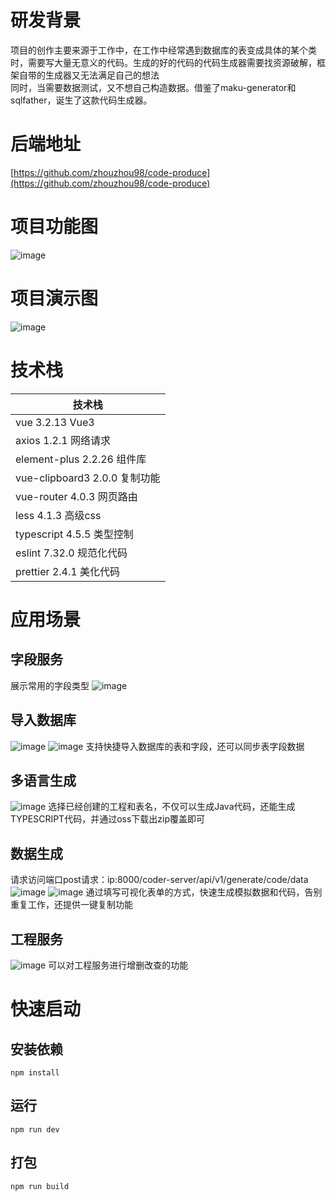 # 研发背景 
项目的创作主要来源于工作中，在工作中经常遇到数据库的表变成具体的某个类时，需要写大量无意义的代码。生成的好的代码的代码生成器需要找资源破解，框架自带的生成器又无法满足自己的想法<br>
同时，当需要数据测试，又不想自己构造数据。借鉴了maku-generator和sqlfather，诞生了这款代码生成器。
# 后端地址
[https://github.com/zhouzhou98/code-produce](https://github.com/zhouzhou98/code-produce)
# 项目功能图
![image](img/9.png)
# 项目演示图
![image](img/2.png)
# 技术栈
|  技术栈   | 
|  ----  |
|vue 3.2.13 Vue3|
|axios 1.2.1 网络请求|
|element-plus 2.2.26 组件库|
|vue-clipboard3 2.0.0 复制功能|
|vue-router 4.0.3 网页路由|
|less 4.1.3 高级css|
|typescript 4.5.5 类型控制|
|eslint 7.32.0 规范化代码|
|prettier 2.4.1 美化代码|
# 应用场景
## 字段服务
展示常用的字段类型
![image](img/1.png)
## 导入数据库
![image](img/7.png)
![image](img/8.png)
支持快捷导入数据库的表和字段，还可以同步表字段数据
## 多语言生成
![image](img/4.png)
选择已经创建的工程和表名，不仅可以生成Java代码，还能生成TYPESCRIPT代码，并通过oss下载出zip覆盖即可
## 数据生成
请求访问端口post请求：ip:8000/coder-server/api/v1/generate/code/data
![image](img/3.png)
![image](img/6.png)
通过填写可视化表单的方式，快速生成模拟数据和代码，告别重复工作，还提供一键复制功能
## 工程服务
![image](img/5.png)
可以对工程服务进行增删改查的功能
# 快速启动
## 安装依赖
```
npm install
```
## 运行
```
npm run dev
```
## 打包
```
npm run build
```